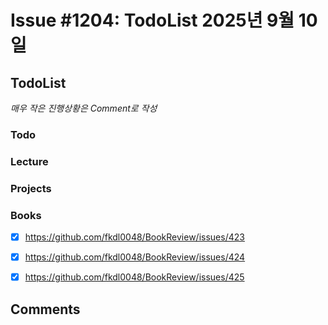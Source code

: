 # Issue #1204: TodoList 2025년 9월 10일

## TodoList

*매우 작은 진행상황은 Comment로 작성*

### Todo  

### Lecture

### Projects

### Books

- [x] https://github.com/fkdl0048/BookReview/issues/423
- [x] https://github.com/fkdl0048/BookReview/issues/424
- [x] https://github.com/fkdl0048/BookReview/issues/425


## Comments

